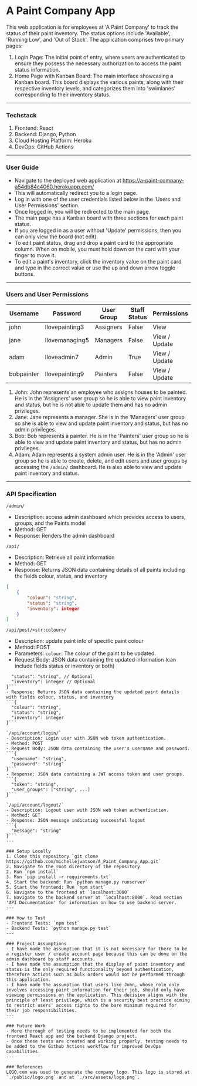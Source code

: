 # A Paint Company App

This web application is for employees at 'A Paint Company' to track the status of their paint inventory. The status options include 'Available', 'Running Low', and 'Out of Stock'. The application comprises two primary pages:
1. Login Page: The initial point of entry, where users are authenticated to ensure they possess the necessary authorization to access the paint status information.
2. Home Page with Kanban Board: The main interface showcasing a Kanban board. This board displays the various paints, along with their respective inventory levels, and categorizes them into 'swimlanes' corresponding to their inventory status.
---

### Techstack 
1. Frontend: React
2. Backend: Django, Python
3. Cloud Hosting Platform: Heroku
4. DevOps: GitHub Actions
---

### User Guide 
- Navigate to the deployed web application at https://a-paint-company-a54db84c4060.herokuapp.com/
- This will automatically redirect you to a login page.
- Log in with one of the user credentials listed below in the 'Users and User Permissions' section.
- Once logged in, you will be redirected to the main page. 
- The main page has a Kanban board with three sections for each paint status.
- If you are logged in as a user without 'Update' permissions, then you can only view the board (not edit).  
- To edit paint status, drag and drop a paint card to the appropriate column. When on mobile, you must hold down on the card with your finger to move it.
- To edit a paint's inventory, click the inventory value on the paint card and type in the correct value or use the up and down arrow toggle buttons. 
---

### Users and User Permissions
| Username   | Password       | User Group | Staff Status | Permissions   |
|------------|----------------|------------|--------------|---------------|
| john       | Ilovepainting3 | Assigners  | False        | View          |
| jane       | Ilovemanaging5 | Managers   | False        | View / Update |
| adam       | Iloveadmin7    | Admin      | True         | View / Update |
| bobpainter | Ilovepainting9 | Painters   | False        | View / Update |

1. John: John represents an employee who assigns houses to be painted. He is in the 'Assigners' user group so he is able to view paint inventory and status, but he is not able to update them and has no admin privileges.
2. Jane: Jane represents a manager. She is in the 'Managers' user group so she is able to view and update paint inventory and status, but has no admin privileges.
3. Bob: Bob represents a painter. He is in the 'Painters' user group so he is able to view and update paint inventory and status, but has no admin privileges.
4. Adam: Adam represents a system admin user. He is in the 'Admin' user group so he is able to create, delete, and edit users and user groups by accessing the `/admin/` dashboard. He is also able to view and update paint inventory and status.
---

### API Specification 
`/admin/`
- Description: access admin dashboard which provides access to users, groups, and the Paints model
- Method: GET
- Response: Renders the admin dashboard

`/api/`
- Description: Retrieve all paint information 
- Method: GET 
- Response: Returns JSON data containing details of all paints including the fields colour, status, and inventory
```json
[
    {
        "colour": "string",
        "status": "string",
        "inventory": integer
    }
]
```

`/api/post/<str:colour>/`
- Description: update paint info of specific paint colour
- Method: POST 
- Parameters: `colour`: The colour of the paint to be updated.
- Request Body: JSON data containing the updated information (can include fields status or inventory or both)
```{
  "status": "string", // Optional
  "inventory": integer // Optional
}```
- Response: Returns JSON data containing the updated paint details with fields colour, status, and inventory
```{
  "colour": "string",
  "status": "string",
  "inventory": integer
}```

`/api/account/login/`
- Description: Login user with JSON web token authentication.
- Method: POST
- Request Body: JSON data containing the user's username and password.
```{
  "username": "string",
  "password": "string"
}```
- Response: JSON data containing a JWT access token and user groups.
```{
  "token": "string",
  "user_groups": ["string", ...]
}```

`/api/account/logout/`
- Description: Logout user with JSON web token authentication.
- Method: GET 
- Response: JSON message indicating successful logout
```{
  "message": "string"
}```
---

### Setup Locally
1. Clone this repository `git clone https://github.com/michellejwatson/A_Paint_Company_App.git`
2. Navigate to the root directory of the repository
2. Run `npm install` 
3. Run `pip install -r requirements.txt`
4. Start the backend: Run `python manage.py runserver`
5. Start the frontend: Run `npm start` 
6. Navigate to the frontend at `localhost:3000`
7. Navigate to the backend server at `localhost:8000`. Read section 'API Documentation' for information on how to use backend server. 
---

### How to Test 
- Frontend Tests: `npm test`
- Backend Tests: `python manage.py test`
---

### Project Assumptions 
- I have made the assumption that it is not necessary for there to be a register user / create account page because this can be done on the admin dashboard by staff accounts.
- I have made the assumption that the display of paint inventory and status is the only required functionality beyond authentication, therefore actions such as bulk orders would not be performed through this application. 
- I have made the assumption that users like John, whose role only involves accessing paint information for their job, should only have viewing permissions on the application. This decision aligns with the principle of least privilege, which is a security best practice aiming to restrict users' access rights to the bare minimum required for their job responsibilities.
---

### Future Work 
- More thorough of testing needs to be implemented for both the frontend React app and the backend Django project. 
- Once these tests are created and working properly, testing needs to be added to the Github Actions workflow for improved DevOps capabilities. 
---

### References 
LOGO.com was used to generate the company logo. This logo is stored at `./public/logo.png` and at `./src/assets/logo.png`.